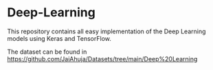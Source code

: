 # Deep-Learning
This repository contains all easy implementation of the Deep Learning models using Keras and TensorFlow.

The dataset can be found in https://github.com/JaiAhuja/Datasets/tree/main/Deep%20Learning